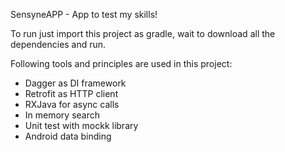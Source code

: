 SensyneAPP - App to test my skills!

To run just import this project as gradle, wait to download all the dependencies and run.

Following tools and principles are used in this project:
- Dagger as DI framework
- Retrofit as HTTP client
- RXJava for async calls
- In memory search
- Unit test with mockk library
- Android data binding
